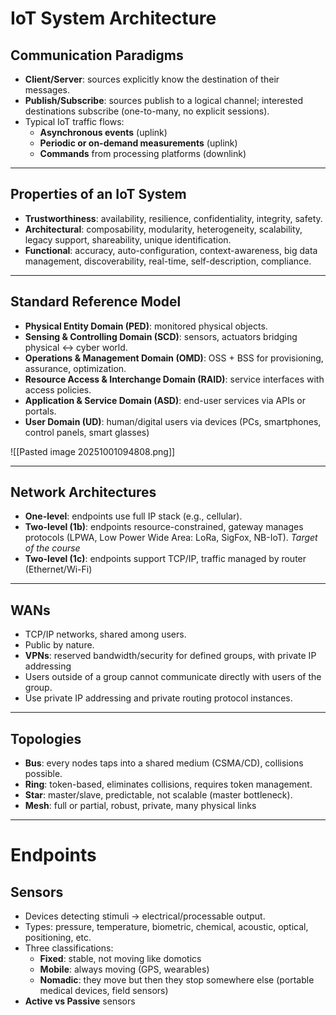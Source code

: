 # IoT System Architecture
## Communication Paradigms
- **Client/Server**: sources explicitly know the destination of their messages.
- **Publish/Subscribe**: sources publish to a logical channel; interested destinations subscribe (one-to-many, no explicit sessions).
- Typical IoT traffic flows:
    - **Asynchronous events** (uplink)
    - **Periodic or on-demand measurements** (uplink)
    - **Commands** from processing platforms (downlink)

---

## Properties of an IoT System
- **Trustworthiness**: availability, resilience, confidentiality, integrity, safety.
- **Architectural**: composability, modularity, heterogeneity, scalability, legacy support, shareability, unique identification.
- **Functional**: accuracy, auto-configuration, context-awareness, big data management, discoverability, real-time, self-description, compliance.

---

## Standard Reference Model
- **Physical Entity Domain (PED)**: monitored physical objects.
- **Sensing & Controlling Domain (SCD)**: sensors, actuators bridging physical ↔ cyber world.
- **Operations & Management Domain (OMD)**: OSS + BSS for provisioning, assurance, optimization.
- **Resource Access & Interchange Domain (RAID)**: service interfaces with access policies.
- **Application & Service Domain (ASD)**: end-user services via APIs or portals.
- **User Domain (UD)**: human/digital users via devices (PCs, smartphones, control panels, smart glasses)

![[Pasted image 20251001094808.png]]

---

## Network Architectures
- **One-level**: endpoints use full IP stack (e.g., cellular).
- **Two-level (1b)**: endpoints resource-constrained, gateway manages protocols (LPWA, Low Power Wide Area: LoRa, SigFox, NB-IoT). *Target of the course*
- **Two-level (1c)**: endpoints support TCP/IP, traffic managed by router (Ethernet/Wi-Fi)



---

## WANs
- TCP/IP networks, shared among users.
- Public by nature.
- **VPNs**: reserved bandwidth/security for defined groups, with private IP addressing
- Users outside of a group cannot communicate directly with users of the group.
- Use private IP addressing and private routing protocol instances.

---

## Topologies
- **Bus**: every nodes taps into a shared medium (CSMA/CD), collisions possible.
- **Ring**: token-based, eliminates collisions, requires token management.
- **Star**: master/slave, predictable, not scalable (master bottleneck).
- **Mesh**: full or partial, robust, private, many physical links

---

# Endpoints

## Sensors
- Devices detecting stimuli → electrical/processable output.
- Types: pressure, temperature, biometric, chemical, acoustic, optical, positioning, etc.
- Three classifications:
	- **Fixed**: stable, not moving like domotics
	- **Mobile**: always moving (GPS, wearables)
	- **Nomadic**: they move but then they stop somewhere else (portable medical devices, field sensors)
- **Active vs Passive** sensors